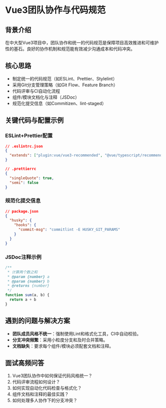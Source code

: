 # Vue3团队协作与代码规范

## 背景介绍
在中大型Vue3项目中，团队协作和统一的代码规范是保障项目高效推进和可维护性的基石。良好的协作机制和规范能有效减少沟通成本和代码冲突。

## 核心思路
- 制定统一的代码规范（如ESLint、Prettier、Stylelint）
- 采用Git分支管理策略（如Git Flow、Feature Branch）
- 代码评审与CI自动化流程
- 组件/模块文档化与注释（JSDoc）
- 规范化提交信息（如Commitizen、lint-staged）

## 关键代码与配置示例
### ESLint+Prettier配置
```json
// .eslintrc.json
{
  "extends": ["plugin:vue/vue3-recommended", "@vue/typescript/recommended", "prettier"]
}
```
```json
// .prettierrc
{
  "singleQuote": true,
  "semi": false
}
```

### 规范化提交信息
```json
// package.json
{
  "husky": {
    "hooks": {
      "commit-msg": "commitlint -E HUSKY_GIT_PARAMS"
    }
  }
}
```

### JSDoc注释示例
```javascript
/**
 * 计算两个数之和
 * @param {number} a
 * @param {number} b
 * @returns {number}
 */
function sum(a, b) {
  return a + b
}
```

## 遇到的问题与解决方案
- **团队成员风格不统一**：强制使用Lint和格式化工具，CI中自动校验。
- **分支冲突频繁**：采用小粒度分支和及时合并策略。
- **文档缺失**：要求每个组件/模块必须配套文档和注释。

## 面试高频问答
1. Vue3团队协作中如何保证代码风格统一？
2. 代码评审流程如何设计？
3. 如何实现自动化代码检查与格式化？
4. 组件文档和注释的最佳实践？
5. 如何处理多人协作下的分支冲突？